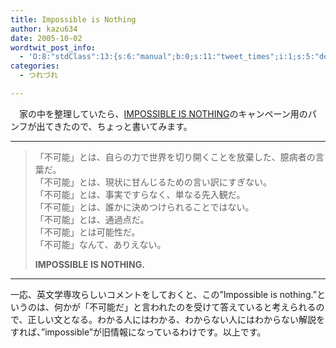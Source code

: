```yaml
---
title: Impossible is Nothing
author: kazu634
date: 2005-10-02
wordtwit_post_info:
  - 'O:8:"stdClass":13:{s:6:"manual";b:0;s:11:"tweet_times";i:1;s:5:"delay";i:0;s:7:"enabled";i:1;s:10:"separation";s:2:"60";s:7:"version";s:3:"3.7";s:14:"tweet_template";b:0;s:6:"status";i:2;s:6:"result";a:0:{}s:13:"tweet_counter";i:2;s:13:"tweet_log_ids";a:1:{i:0;i:2089;}s:9:"hash_tags";a:0:{}s:8:"accounts";a:1:{i:0;s:7:"kazu634";}}'
categories:
  - つれづれ

---
```

<div class="section">
<p>
    　家の中を整理していたら、<a href="http://www.adidas.com/campaigns/impossibleisnothing/content/home.asp?regionID=6" onclick="__gaTracker('send', 'event', 'outbound-article', 'http://www.adidas.com/campaigns/impossibleisnothing/content/home.asp?regionID=6', 'IMPOSSIBLE IS NOTHING');" target="_blank">IMPOSSIBLE IS NOTHING</a>のキャンペーン用のパンフが出てきたので、ちょっと書いてみます。
</p>
  
<hr />
  
<p>
<blockquote>
      「不可能」とは、自らの力で世界を切り開くことを放棄した、臆病者の言葉だ。<br />「不可能」とは、現状に甘んじるための言い訳にすぎない。<br />「不可能」とは、事実ですらなく、単なる先入観だ。<br />「不可能」とは、誰かに決めつけられることではない。<br />「不可能」とは、通過点だ。<br />「不可能」とは可能性だ。<br />「不可能」なんて、ありえない。</p> 
      
<p>
<b>IMPOSSIBLE IS NOTHING.</b>
</p>
</blockquote>
    
<hr />
</p>
  
<p>
    一応、英文学専攻らしいコメントをしておくと、この&#8221;Impossible is nothing.&#8221;というのは、何かが「不可能だ」と言われたのを受けて答えていると考えられるので、正しい文となる。わかる人にはわかる、わからない人にはわからない解説をすれば、&#8221;impossible&#8221;が旧情報になっているわけです。以上です。
</p>
</div>

